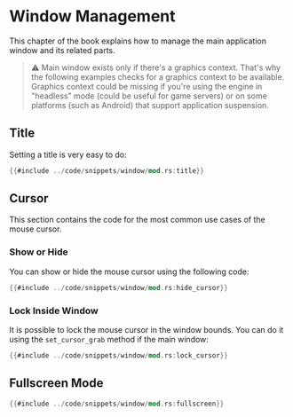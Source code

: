 # Window Management

This chapter of the book explains how to manage the main application window and its related parts.

> ⚠️ Main window exists only if there's a graphics context. That's why the following examples
> checks for a graphics context to be available. Graphics context could be missing if you're using 
> the engine in "headless" mode (could be useful for game servers) or on some platforms (such as Android)
> that support application suspension.

## Title

Setting a title is very easy to do:

```rust
{{#include ../code/snippets/window/mod.rs:title}}
```

## Cursor

This section contains the code for the most common use cases of the mouse cursor. 

### Show or Hide

You can show or hide the mouse cursor using the following code:

```rust
{{#include ../code/snippets/window/mod.rs:hide_cursor}}
```

### Lock Inside Window

It is possible to lock the mouse cursor in the window bounds. You can do it using the `set_cursor_grab`
method if the main window:

```rust
{{#include ../code/snippets/window/mod.rs:lock_cursor}}
```

## Fullscreen Mode

```rust
{{#include ../code/snippets/window/mod.rs:fullscreen}}
```